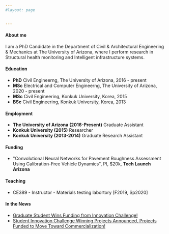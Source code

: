 ```yaml
---
#layout: page


---
```

#### About me
I am a PhD Candidate in the Department of Civil & Architectural Engineering & Mechanics at The University of Arizona, where I perform research in Structural health monitoring and Intelligent infrastructure systems.

#### Education
* **PhD** Civil Engineerng, The University of Arizona, 2016 - present
* **MSc** Electrical and Computer Engineerng, The University of Arizona, 2020 - present
* **MSc** Civil Engineering, Konkuk University, Korea, 2015
* **BSc** Civil Engineering, Konkuk University, Korea, 2013

#### Employment
* **The University of Arizona (2016-Present)** Graduate Assistant
* **Konkuk University (2015)** Researcher
* **Konkuk University (2013-2014)** Graduate Research Assistant

#### Funding
* "Convolutional Neural Networks for Pavement Roughness Assessment Using Calibration-Free Vehicle Dynamics", PI, $20k, **Tech Launch Arizona**

#### Teaching
* CE389 - Instructor - Materials testing labortory [F2019, Sp2020]

#### In the News
* [Graduate Student Wins Funding from Innovation Challenge!](https://caem.engineering.arizona.edu/news-events/graduate-student-wins-funding-innovation-challenge)
* [Student Innovation Challenge Winning Projects Announced, Projects Funded to Move Toward Commercialization!](https://techlaunch.arizona.edu/news/2020/08/student-innovation-challenge-winning-projects-announced-projects-funded-move-toward)

